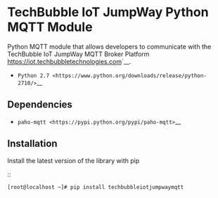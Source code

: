 TechBubble IoT JumpWay Python MQTT Module
============================================

Python MQTT module that allows developers to communicate with the TechBubble IoT JumpWay MQTT Broker
Platform <https://iot.techbubbletechnologies.com>`__.

-  `Python 2.7 <https://www.python.org/downloads/release/python-2710/>`__


Dependencies
------------

-  `paho-mqtt <https://pypi.python.org/pypi/paho-mqtt>`__

Installation
------------

Install the latest version of the library with pip

::

    [root@localhost ~]# pip install techbubbleiotjumpwaymqtt

